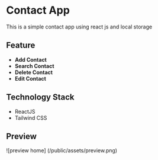 # Contact App

This is a simple contact app using react js and local storage

## Feature

- **Add Contact**
- **Search Contact**
- **Delete Contact**
- **Edit Contact**

## Technology Stack

- ReactJS
- Tailwind CSS

## Preview

![preview home] (/public/assets/preview.png)
